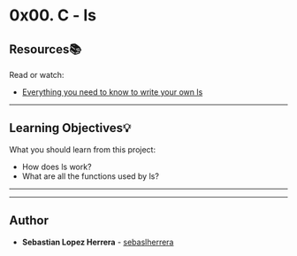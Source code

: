 # 0x00. C - ls

## Resources:books:
Read or watch:
* [Everything you need to know to write your own ls](https://intranet.hbtn.io/rltoken/So9h28IUm8TABkbMn02EiQ)

---
## Learning Objectives:bulb:
What you should learn from this project:

* How does ls work?
* What are all the functions used by ls?

---
---

## Author
* **Sebastian Lopez Herrera** - [sebaslherrera](https://github.com/sebaslherrera)
